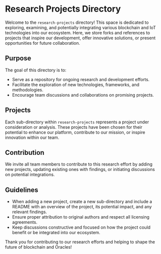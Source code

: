 # Research Projects Directory

Welcome to the `research-projects` directory! This space is dedicated to exploring, examining, and potentially integrating various blockchain and IoT technologies into our ecosystem. Here, we store forks and references to projects that inspire our development, offer innovative solutions, or present opportunities for future collaboration.

## Purpose

The goal of this directory is to:

- Serve as a repository for ongoing research and development efforts.
- Facilitate the exploration of new technologies, frameworks, and methodologies.
- Encourage team discussions and collaborations on promising projects.

## Projects

Each sub-directory within `research-projects` represents a project under consideration or analysis. These projects have been chosen for their potential to enhance our platform, contribute to our mission, or inspire innovation within our team.

## Contribution

We invite all team members to contribute to this research effort by adding new projects, updating existing ones with findings, or initiating discussions on potential integrations.

## Guidelines

- When adding a new project, create a new sub-directory and include a README with an overview of the project, its potential impact, and any relevant findings.
- Ensure proper attribution to original authors and respect all licensing agreements.
- Keep discussions constructive and focused on how the project could benefit or be integrated into our ecosystem.

Thank you for contributing to our research efforts and helping to shape the future of blockchain and Oracles!
